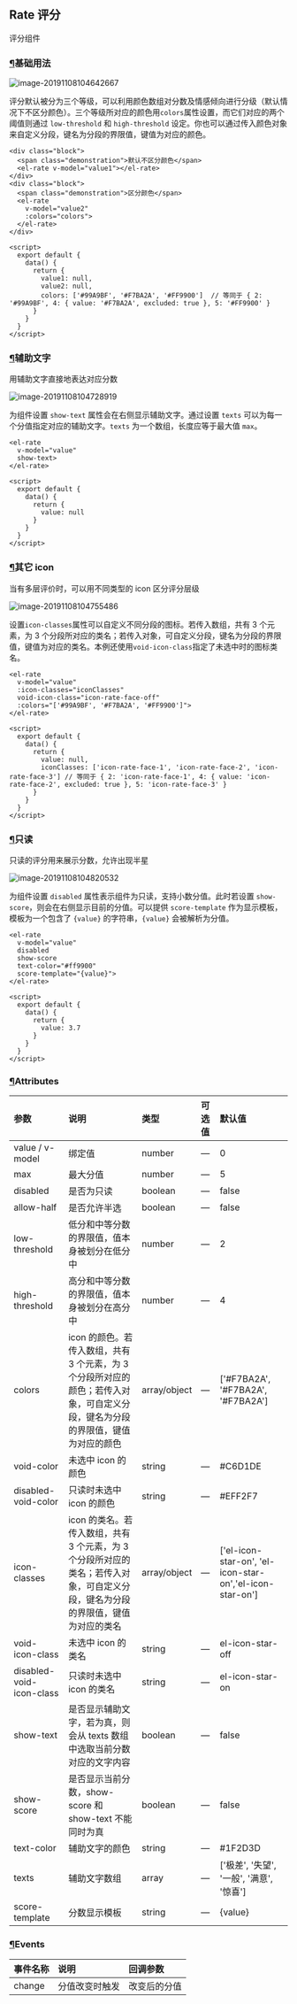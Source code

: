 ## Rate 评分

评分组件

### [¶](https://element.eleme.cn/#/zh-CN/component/rate#ji-chu-yong-fa)基础用法

![image-20191108104642667](/配图/51.png)



评分默认被分为三个等级，可以利用颜色数组对分数及情感倾向进行分级（默认情况下不区分颜色）。三个等级所对应的颜色用`colors`属性设置，而它们对应的两个阈值则通过 `low-threshold` 和 `high-threshold` 设定。你也可以通过传入颜色对象来自定义分段，键名为分段的界限值，键值为对应的颜色。

```
<div class="block">
  <span class="demonstration">默认不区分颜色</span>
  <el-rate v-model="value1"></el-rate>
</div>
<div class="block">
  <span class="demonstration">区分颜色</span>
  <el-rate
    v-model="value2"
    :colors="colors">
  </el-rate>
</div>

<script>
  export default {
    data() {
      return {
        value1: null,
        value2: null,
        colors: ['#99A9BF', '#F7BA2A', '#FF9900']  // 等同于 { 2: '#99A9BF', 4: { value: '#F7BA2A', excluded: true }, 5: '#FF9900' }
      }
    }
  }
</script>
```

### [¶](https://element.eleme.cn/#/zh-CN/component/rate#fu-zhu-wen-zi)辅助文字

用辅助文字直接地表达对应分数

![image-20191108104728919](/配图/52.png)

为组件设置 `show-text` 属性会在右侧显示辅助文字。通过设置 `texts` 可以为每一个分值指定对应的辅助文字。`texts` 为一个数组，长度应等于最大值 `max`。

```
<el-rate
  v-model="value"
  show-text>
</el-rate>

<script>
  export default {
    data() {
      return {
        value: null
      }
    }
  }
</script>
```

### [¶](https://element.eleme.cn/#/zh-CN/component/rate#qi-ta-icon)其它 icon

当有多层评价时，可以用不同类型的 icon 区分评分层级

![image-20191108104755486](/配图/53.png)

设置`icon-classes`属性可以自定义不同分段的图标。若传入数组，共有 3 个元素，为 3 个分段所对应的类名；若传入对象，可自定义分段，键名为分段的界限值，键值为对应的类名。本例还使用`void-icon-class`指定了未选中时的图标类名。

```
<el-rate
  v-model="value"
  :icon-classes="iconClasses"
  void-icon-class="icon-rate-face-off"
  :colors="['#99A9BF', '#F7BA2A', '#FF9900']">
</el-rate>

<script>
  export default {
    data() {
      return {
        value: null,
        iconClasses: ['icon-rate-face-1', 'icon-rate-face-2', 'icon-rate-face-3'] // 等同于 { 2: 'icon-rate-face-1', 4: { value: 'icon-rate-face-2', excluded: true }, 5: 'icon-rate-face-3' }
      }
    }
  }
</script>
```

### [¶](https://element.eleme.cn/#/zh-CN/component/rate#zhi-du)只读

只读的评分用来展示分数，允许出现半星

![image-20191108104820532](/配图/54.png)

为组件设置 `disabled` 属性表示组件为只读，支持小数分值。此时若设置 `show-score`，则会在右侧显示目前的分值。可以提供 `score-template` 作为显示模板，模板为一个包含了 `{value}` 的字符串，`{value}` 会被解析为分值。

```
<el-rate
  v-model="value"
  disabled
  show-score
  text-color="#ff9900"
  score-template="{value}">
</el-rate>

<script>
  export default {
    data() {
      return {
        value: 3.7
      }
    }
  }
</script>
```

### [¶](https://element.eleme.cn/#/zh-CN/component/rate#attributes)Attributes

| 参数                     | 说明                                                         | 类型         | 可选值 | 默认值                                                   |
| :----------------------- | :----------------------------------------------------------- | :----------- | :----- | :------------------------------------------------------- |
| value / v-model          | 绑定值                                                       | number       | —      | 0                                                        |
| max                      | 最大分值                                                     | number       | —      | 5                                                        |
| disabled                 | 是否为只读                                                   | boolean      | —      | false                                                    |
| allow-half               | 是否允许半选                                                 | boolean      | —      | false                                                    |
| low-threshold            | 低分和中等分数的界限值，值本身被划分在低分中                 | number       | —      | 2                                                        |
| high-threshold           | 高分和中等分数的界限值，值本身被划分在高分中                 | number       | —      | 4                                                        |
| colors                   | icon 的颜色。若传入数组，共有 3 个元素，为 3 个分段所对应的颜色；若传入对象，可自定义分段，键名为分段的界限值，键值为对应的颜色 | array/object | —      | ['#F7BA2A', '#F7BA2A', '#F7BA2A']                        |
| void-color               | 未选中 icon 的颜色                                           | string       | —      | #C6D1DE                                                  |
| disabled-void-color      | 只读时未选中 icon 的颜色                                     | string       | —      | #EFF2F7                                                  |
| icon-classes             | icon 的类名。若传入数组，共有 3 个元素，为 3 个分段所对应的类名；若传入对象，可自定义分段，键名为分段的界限值，键值为对应的类名 | array/object | —      | ['el-icon-star-on', 'el-icon-star-on','el-icon-star-on'] |
| void-icon-class          | 未选中 icon 的类名                                           | string       | —      | el-icon-star-off                                         |
| disabled-void-icon-class | 只读时未选中 icon 的类名                                     | string       | —      | el-icon-star-on                                          |
| show-text                | 是否显示辅助文字，若为真，则会从 texts 数组中选取当前分数对应的文字内容 | boolean      | —      | false                                                    |
| show-score               | 是否显示当前分数，show-score 和 show-text 不能同时为真       | boolean      | —      | false                                                    |
| text-color               | 辅助文字的颜色                                               | string       | —      | #1F2D3D                                                  |
| texts                    | 辅助文字数组                                                 | array        | —      | ['极差', '失望', '一般', '满意', '惊喜']                 |
| score-template           | 分数显示模板                                                 | string       | —      | {value}                                                  |

### [¶](https://element.eleme.cn/#/zh-CN/component/rate#events)Events

| 事件名称 | 说明           | 回调参数     |
| :------- | :------------- | :----------- |
| change   | 分值改变时触发 | 改变后的分值 |